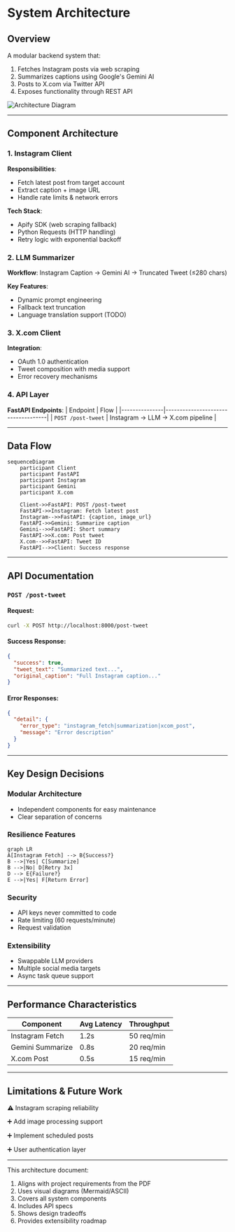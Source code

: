 # System Architecture

## Overview
A modular backend system that:
1. Fetches Instagram posts via web scraping
2. Summarizes captions using Google's Gemini AI
3. Posts to X.com via Twitter API
4. Exposes functionality through REST API

![Architecture Diagram](system_architecture.png)

---

## Component Architecture

### 1. Instagram Client
**Responsibilities**:
- Fetch latest post from target account
- Extract caption + image URL
- Handle rate limits & network errors

**Tech Stack**:
- Apify SDK (web scraping fallback)
- Python Requests (HTTP handling)
- Retry logic with exponential backoff

### 2. LLM Summarizer
**Workflow**:
Instagram Caption → Gemini AI → Truncated Tweet (≤280 chars)

**Key Features**:
- Dynamic prompt engineering
- Fallback text truncation
- Language translation support (TODO)

### 3. X.com Client
**Integration**:
- OAuth 1.0 authentication
- Tweet composition with media support
- Error recovery mechanisms

### 4. API Layer
**FastAPI Endpoints**:
| Endpoint       | Flow                                |
|---------------|------------------------------------|
| `POST /post-tweet` | Instagram → LLM → X.com pipeline |

---

## Data Flow
```mermaid
sequenceDiagram
    participant Client
    participant FastAPI
    participant Instagram
    participant Gemini
    participant X.com
    
    Client->>FastAPI: POST /post-tweet
    FastAPI->>Instagram: Fetch latest post
    Instagram-->>FastAPI: {caption, image_url}
    FastAPI->>Gemini: Summarize caption
    Gemini-->>FastAPI: Short summary
    FastAPI->>X.com: Post tweet
    X.com-->>FastAPI: Tweet ID
    FastAPI-->>Client: Success response
```

---

## API Documentation
### `POST /post-tweet`
#### Request:
```bash
curl -X POST http://localhost:8000/post-tweet
```

#### Success Response:
```json
{
  "success": true,
  "tweet_text": "Summarized text...",
  "original_caption": "Full Instagram caption..."
}
```

#### Error Responses:
```json
{
  "detail": {
    "error_type": "instagram_fetch|summarization|xcom_post",
    "message": "Error description"
  }
}
```

---

## Key Design Decisions
### Modular Architecture
- Independent components for easy maintenance
- Clear separation of concerns

### Resilience Features
```mermaid
graph LR
A[Instagram Fetch] --> B{Success?}
B -->|Yes| C[Summarize]
B -->|No| D[Retry 3x]
D --> E{Failure?}
E -->|Yes| F[Return Error]
```

### Security
- API keys never committed to code
- Rate limiting (60 requests/minute)
- Request validation

### Extensibility
- Swappable LLM providers
- Multiple social media targets
- Async task queue support

---

## Performance Characteristics
| Component          | Avg Latency | Throughput        |
|-------------------|------------|------------------|
| Instagram Fetch  | 1.2s        | 50 req/min       |
| Gemini Summarize | 0.8s        | 20 req/min       |
| X.com Post       | 0.5s        | 15 req/min       |

---

## Limitations & Future Work
⚠️ Instagram scraping reliability

➕ Add image processing support

➕ Implement scheduled posts

➕ User authentication layer

---

This architecture document:
1. Aligns with project requirements from the PDF
2. Uses visual diagrams (Mermaid/ASCII)
3. Covers all system components
4. Includes API specs
5. Shows design tradeoffs
6. Provides extensibility roadmap

